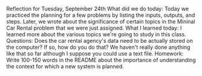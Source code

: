 Reflection for Tuesday, September 24th
What did we do today: Today we practiced the planning for a few problems by listing the inputs, outputs, and steps. Later, we wrote about the significance of certain topics in the Mininal Car Rental problem that we were just assigned.
What I learned today: I learned more about the various topics we're going to study in this class. 
Questions: Does the car rental agency's data need to be actually stored on the computer? If so, how do you do that? We haven't really done anything like that so far although I suppose you could use a text file.
Homework: Write 100-150 words in the README about the importance of understanding the context for which a new system is planned.
